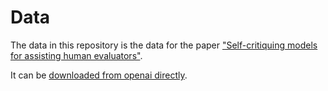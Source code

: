 # Data

The data in this repository is the data for the paper ["Self-critiquing models for assisting human evaluators"](https://openai.com/blog/critiques/).

It can be [downloaded from openai directly](https://openaipublic.blob.core.windows.net/critiques/README.md).